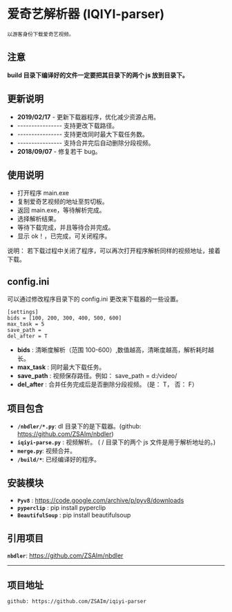 # 爱奇艺解析器 (IQIYI-parser)

    以游客身份下载爱奇艺视频。

## 注意

**build 目录下编译好的文件一定要把其目录下的两个 js 放到目录下。**

## 更新说明

- **2019/02/17** - 更新下载器程序，优化减少资源占用。
- ---------------- 支持更改下载路径。
- ---------------- 支持更改同时最大下载任务数。
- ---------------- 支持合并完后自动删除分段视频。
- **2018/09/07** - 修复若干 bug。

## 使用说明

- 打开程序 main.exe
- 复制爱奇艺视频的地址至剪切板。
- 返回 main.exe，等待解析完成。
- 选择解析结果。
- 等待下载完成，并且等待合并完成。
- 显示 ok！，已完成，可关闭程序。

说明： 若下载过程中关闭了程序，可以再次打开程序解析同样的视频地址，接着下载。

## config.ini

可以通过修改程序目录下的 config.ini 更改来下载器的一些设置。

```
[settings]
bids = [100, 200, 300, 400, 500, 600]
max_task = 5
save_path =
del_after = T
```

- **bids** : 清晰度解析（范围 100-600）,数值越高，清晰度越高，解析耗时越长。
- **max_task** : 同时最大下载任务。
- **save_path** : 视频保存路径。例如： save_path = d:/video/
- **del_after** : 合并任务完成后是否删除分段视频。 (是： T， 否： F）

## 项目包含

- **`/nbdler/*.py`**: dl 目录下的是下载器。(github: https://github.com/ZSAIm/nbdler)
- **`iqiyi-parse.py`** : 视频解析。 ( / 目录下的两个 js 文件是用于解析地址的。)
- **`merge.py`**: 视频合并。
- **`/build/*`**: 已经编译好的程序。

## 安装模块

- **`Pyv8`** : https://code.google.com/archive/p/pyv8/downloads
- **`pyperclip`** : pip install pyperclip
- **`BeautifulSoup`** : pip install beautifulsoup

## 引用项目

**`nbdler`**: https://github.com/ZSAIm/nbdler

---

## 项目地址

    github: https://github.com/ZSAIm/iqiyi-parser
